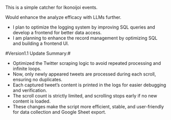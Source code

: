 This is a simple catcher for Ikonoijoi events.

Would enhance the analyze efficacy with LLMs further.

+ I plan to optimize the logging system by improving SQL queries and develop a frontend for better data access.
+ I am planning to enhance the record management by optimizing SQL and building a frontend UI.

#Version1.1 Update Summary:#
+ Optimized the Twitter scraping logic to avoid repeated processing and infinite loops.
+ Now, only newly appeared tweets are processed during each scroll, ensuring no duplicates.
+ Each captured tweet’s content is printed in the logs for easier debugging and verification.
+ The scroll count is strictly limited, and scrolling stops early if no new content is loaded.
+ These changes make the script more efficient, stable, and user-friendly for data collection and Google Sheet export.
